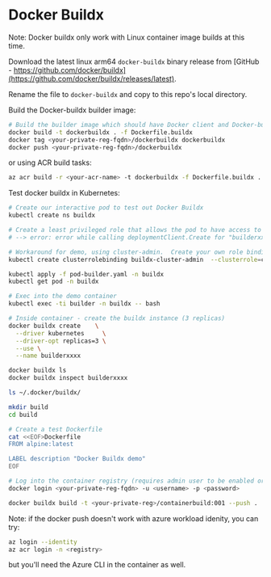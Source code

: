 Docker Buildx
=============

Note: Docker buildx only work with Linux container image builds at this time.

Download the latest linux arm64 `docker-buildx` binary release from [GitHub - https://github.com/docker/buildx](https://github.com/docker/buildx/releases/latest).

Rename the file to `docker-buildx` and copy to this repo's local directory.

Build the Docker-buildx builder image:

```sh
# Build the builder image which should have Docker client and Docker-buildx installed
docker build -t dockerbuildx . -f Dockerfile.buildx
docker tag <your-private-reg-fqdn>/dockerbuildx dockerbuildx
docker push <your-private-reg-fqdn>/dockerbuildx
```

or using ACR build tasks:

```sh
az acr build -r <your-acr-name> -t dockerbuildx -f Dockerfile.buildx .
```

Test docker buildx in Kubernetes:

```sh
# Create our interactive pod to test out Docker Buildx
kubectl create ns buildx

# Create a least privileged role that allows the pod to have access to deployments API in group Apps for Kubernetes otherwise you'll get this error:
# --> error: error while calling deploymentClient.Create for "builderxxxx0": deployments.apps is forbidden: User "system:serviceaccount:default:sa-cluster-admin" cannot create resource "deployments" in API group "apps" in the namespace "buildx"

# Workaround for demo, using cluster-admin.  Create your own role binding and service account for your pods.
kubectl create clusterrolebinding buildx-cluster-admin  --clusterrole=cluster-admin --serviceaccount=buildx:default

kubectl apply -f pod-builder.yaml -n buildx
kubectl get pod -n buildx

# Exec into the demo container
kubectl exec -ti builder -n buildx -- bash

# Inside container - create the buildx instance (3 replicas)
docker buildx create    \
  --driver kubernetes     \
  --driver-opt replicas=3 \
  --use \
  --name builderxxxx

docker buildx ls
docker buildx inspect builderxxxx

ls ~/.docker/buildx/

mkdir build
cd build

# Create a test Dockerfile
cat <<EOF>Dockerfile
FROM alpine:latest

LABEL description "Docker Buildx demo"
EOF

# Log into the container registry (requires admin user to be enabled or use azure workload idenity with acrPush role assigned)
docker login <your-private-reg-fqdn> -u <username> -p <password>

docker buildx build -t <your-private-reg>/containerbuild:001 --push .
```

Note: if the docker push doesn't work with azure workload idenity, you can try:

```sh
az login --identity
az acr login -n <registry>
```

but you'll need the Azure CLI in the container as well.
